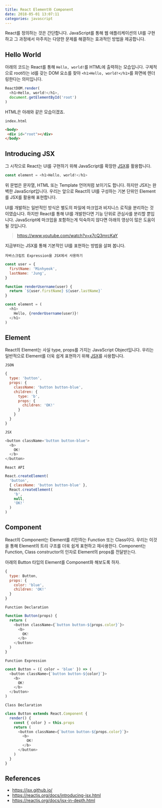 ```yaml
---
title: React Element와 Component
date: 2018-05-01 13:07:11
categories: javascript
---
```


React를 정의하는 것은 간단합니다. JavaScript를 통해 웹 애플리케이션의 UI를 구현하고 그 과정에서 마주치는 다양한 문제를 해결하는 효과적인 방법을 제공합니다.

## Hello World

아래의 코드는 React를 통해 `Hello, world!`를 HTML에 출력하는 모습입니다. 구체적으로 root라는 id를 갖는 DOM 요소를 찾아 `<h1>Hello, world!</h1>`를 화면에 렌더링한다는 의미입니다.

```javascript
ReactDOM.render(
  <h1>Hello, world!</h1>,
  document.getElementById('root')
)
```

HTML은 아래와 같은 모습이겠죠.

`index.html`
```html
<body>
 <div id="root"></div>
</body>
```

## Introducing JSX

그 시작으로 React는 UI를 구현하기 위해 JavaScript를 확장한 [JSX](https://jsx.github.io/)를 활용합니다.

```javascript
const element = <h1>Hello, world!</h1>
```

위 문법은 문자열, HTML 또는 Template 언어처럼 보이기도 합니다. 하지만 JSX는 완벽한 JavaScript입니다. 우리는 앞으로 React의 UI를 구성하는 기본 단위인 Element를 JSX를 활용해 표현합니다.

UI를 개발하는 일반적인 방식은 별도의 파일에 마크업과 비지니스 로직을 분리하는 것이였습니다. 하지만 React를 통해 UI를 개발한다면 기능 단위로 관심사를 분리할 뿐입니다. JavaScript에 마크업을 포함하는게 익숙하지 않다면 아래의 영상이 많은 도움이 될 것입니다.

> https://www.youtube.com/watch?v=x7cQ3mrcKaY


지금부터는 JSX를 통해 기본적인 UI를 표현하는 방법을 살펴 봅니다.

`자바스크립트 Expression을 JSX에서 사용하기`
```javascript
const user = {
  firstName: 'Minhyeok',
  lastName: 'Jung',
}

function renderUsername(user) {
  return `${user.firstName} ${user.lastName}`
}

const element = (
  <h1>
    Hello, {renderUsername(user)}!
  </h1>
)
```

## Element

React의 Element는 사실 type, props를 가지는 JavaScript Object입니다. 우리는 일반적으로 Element를 더욱 쉽게 표현하기 위해 [JSX](https://jsx.github.io/)를 사용합니다.

`JSON`
```javascript
{
  type: 'button',
  props: {
    className: 'button button-blue',
    children: {
      type: 'b',
      props: {
        children: 'OK!'
      }
    }
  }
}
```

`JSX`
```javascript
<button className='button button-blue'>
  <b>
    OK!
  </b>
</button>
```

`React API`
```javascript
React.createElement(
  'button',
  { className: 'button button-blue' },
  React.createElement(
    'b',
    null,
    'OK!'
  )
)
```

## Component

React의 Component는 Element를 리턴하는 Function 또는 Class이다. 우리는 이것을 통해 Element의 트리 구조를 더욱 쉽게 표현하고 재사용한다. Component는 Function, Class constructor의 인자로 Element의 props를 전달받는다.

아래의 Button 타입의 Element를 Component화 해보도록 하자.

```javascript
{
  type: Button,
  props: {
    color: 'blue',
    children: 'OK!'
  }
}
```

`Function Declaration`
```javascript
function Button(props) {
  return (
    <button className={`button button-${props.color}`}>
      <b>
        OK!
      </b>
    </button>
  )
}
```

`Function Expression`
```javascript
const Button = ({ color = 'blue' }) => (
  <button className={`button button-${color}`}>
    <b>
      OK!
    </b>
  </button>
)
```

`Class Declaration`
```javascript
class Button extends React.Component {
  render() {
    const { color } = this.props
    return (
      <button className={`button button-${props.color}`}>
        <b>
          OK!
        </b>
      </button>
    )
  }
}
```


## References
- https://jsx.github.io/
- https://reactjs.org/docs/introducing-jsx.html
- https://reactjs.org/docs/jsx-in-depth.html